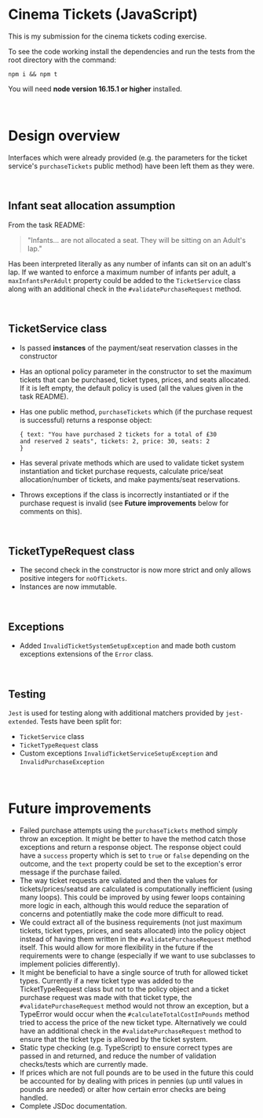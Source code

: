 # Cinema Tickets (JavaScript)
This is my submission for the cinema tickets coding exercise.

To see the code working install the dependencies and run the tests from the root directory with the command:
```
npm i && npm t
```

You will need **node version 16.15.1 or higher** installed.

<br />

# Design overview
Interfaces which were already provided (e.g. the parameters for the ticket service's `purchaseTickets` public method) have been left them as they were.

<br />

## Infant seat allocation assumption
From the task README:
> "Infants... are not allocated a seat. They will be sitting on an Adult's lap."

Has been interpreted literally as any number of infants can sit on an adult's lap.  If we wanted to enforce a maximum number of infants per adult, a `maxInfantsPerAdult` property could be added to the `TicketService` class along with an additional check in the `#validatePurchaseRequest` method.



<br />

## TicketService class
- Is passed **instances** of the payment/seat reservation classes in the constructor
- Has an optional policy parameter in the constructor to set the maximum tickets that can be purchased, ticket types, prices, and seats allocated.  If it is left empty, the default policy is used (all the values given in the task README).
- Has one public method, `purchaseTickets` which (if the purchase request is successful) returns a response object:
<br/><pre><code>{
    text: "You have purchased 2 tickets for a total of £30 and reserved 2 seats",
    tickets: 2,
    price: 30,
    seats: 2
    }</code></pre>

- Has several private methods which are used to validate ticket system instantiation and ticket purchase requests, calculate price/seat allocation/number of tickets, and make payments/seat reservations.
- Throws exceptions if the class is incorrectly instantiated or if the purchase request is invalid (see **Future improvements** below for comments on this).

<br />

## TicketTypeRequest class
- The second check in the constructor is now more strict and only allows positive integers for `noOfTickets`.
- Instances are now immutable.

<br />

## Exceptions
- Added `InvalidTicketSystemSetupException` and made both custom exceptions extensions of the `Error` class.

<br />

## Testing
`Jest` is used for testing along with additional matchers provided by `jest-extended`.  Tests have been split for:
- `TicketService` class
- `TicketTypeRequest` class
- Custom exceptions `InvalidTicketServiceSetupException` and `InvalidPurchaseException`


<br />

# Future improvements
- Failed purchase attempts using the `purchaseTickets` method simply throw an exception.  It might be better to have the method catch those exceptions and return a response object.  The response object could have a `success` property which is set to `true` or `false` depending on the outcome, and the `text` property could be set to the exception's error message if the purchase failed.
- The way ticket requests are validated and then the values for tickets/prices/seatsd are calculated is computationally inefficient (using many loops).  This could be improved by using fewer loops containing more logic in each, although this would reduce the separation of concerns and potentiatlly make the code more difficult to read.
- We could extract all of the business requirements (not just maximum tickets, ticket types, prices, and seats allocated) into the policy object instead of having them written in the `#validatePurchaseRequest` method itself.  This would allow for more flexibility in the future if the requirements were to change (especially if we want to use subclasses to implement policies differently).
- It might be beneficial to have a single source of truth for allowed ticket types.  Currently if a new ticket type was added to the TicketTypeRequest class but not to the policy object and a ticket purchase request was made with that ticket type, the `#validatePurchaseRequest` method would not throw an exception, but a TypeError would occur when the `#calculateTotalCostInPounds` method tried to access the price of the new ticket type.  Alternatively we could have an additional check in the `#validatePurchaseRequest` method to ensure that the ticket type is allowed by the ticket system.
- Static type checking (e.g. TypeScript) to ensure correct types are passed in and returned, and reduce the number of validation checks/tests which are currently made.
- If prices which are not full pounds are to be used in the future this could be accounted for by dealing with prices in pennies (up until values in pounds are needed) or alter how certain error checks are being handled.
- Complete JSDoc documentation.
